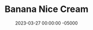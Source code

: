 ---
layout: post
title: "Banana Nice Cream"
date:   2023-03-27 00:00:00 -05000
categories: 
- Recipes
- Healthier Dessert
permalink: /recipes/nice-cream
image: /assets/Food/Healthier Dessert/Nice Cream/nice-cream.jpg
ing: nicecream-ing
facts: nicecream-facts
Prep: 5
Rest: 
Cook: 
Source1: https://chocolatecoveredkatie.com/banana-ice-cream-healthy/
Source2: 
whisk: https://s.samsungfood.com/zAvOa
tags: 
- frozen
- blend
- mint
- peanut butter
- nut
- almond
- berry
- fruit
- cocoa
- cocoa powder
- ice cream
- chipwich
Description: Banana ice cream was an Internet trend for a reason - it tastes really good, is a super customizable base, and is much healthier than traditional ice cream. Without added sugar or heavy cream, banana ice cream tastes and feels just like real ice cream, and can be made in 5 minutes.  I love to use it to make <a href="nice-cream-sandwiches">Nice Cream Sandwiches</a>, or you can make a larger batch with multiple flavors using my <a href="neopolitan-banana-ice-cream">Neopolitan Banana Ice Cream</a>.  Another popular internet healthy ice cream trend was <a href="cottage-cheese-ice-cream">Cottage Cheese Ice Cream</a>, which is delicious and packed with protein!
Instructions: 
- Break/cut up the banas into pieces. They don't need to be that small, maybe an inch thick. Freeze overnight in an airtight bag<br><br>

- The next day, blend them in a food processor until smooth, and has the texture of ice cream<br><br>

- <b>Mint Chocolate</b> - 1 banana, 1 cup (140 g) frozen mango, ~4 drops mint extract, 2 tbsp (10 g) cocoa powder<br>

- <b>Peanut Butter Chocolate</b> - 2 bananas, 1 tbsp (16 g) peanut butter, 2 tbsp (10 g) cocoa powder, 2 tbsp (12 g) PB2<br>

- <b>Berry</b> - 1 banana, 1 cup (140 g) frozen berries<br>

- <b>Almond</b> - 2 bananas, few drops almond and vanilla extract, 2 tbsp (13 g) PB2
---